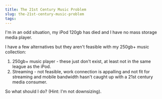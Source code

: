 ```yaml
---
title: The 21st Century Music Problem
slug: the-21st-century-music-problem
tags:
---
```

I'm in an odd situation, my iPod 120gb has died and I have no mass storage media player.

I have a few alternatives but they aren't feasible with my 250gb+ music collection:

1. 250gb+ music player - these just don't exist, at least not in the same league as the iPod.
2. Streaming - not feasible, work connection is appalling and not fit for streaming and mobile bandwidth hasn't caught up with a 21st century media consumer.

So what should I do? (Hint: I'm not downsizing).
